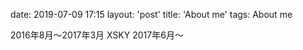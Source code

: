 date: 2019-07-09 17:15
layout: 'post'
title: 'About me'
tags: About me

2016年8月～2017年3月  XSKY 
2017年6月～